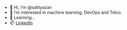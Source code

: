- 👋 Hi, I’m @saltiyazan
- 👀 I’m interested in machine learning, DevOps and Telco.
- 🌱 Learning... 
- 📫 [LinkedIn](https://www.linkedin.com/in/yazan-salti-175736150/)

<!---
saltiyazan/saltiyazan is a ✨ special ✨ repository because its `README.md` (this file) appears on your GitHub profile.
You can click the Preview link to take a look at your changes.
--->
